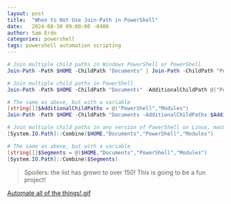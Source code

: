 ```yaml
---
layout: post
title:  "When to Not Use Join-Path in PowerShell"
date:   2024-08-30 09:00:00 -0400
author: Sam Erde
categories: powershell
tags: powershell automation scripting
---
```



```powershell
# Join multiple child paths in Windows PowerShell or PowerShell
Join-Path -Path $HOME -ChildPath "Documents" | Join-Path -ChildPath "PowerShell" | Join-Path -ChildPath "Modules"
```


```powershell
# Join multiple child paths in PowerShell
Join-Path -Path $HOME -ChildPath "Documents" -AdditionalChildPath @("PowerShell","Modules")

# The same as above, but with a variable
[string[]]$AdditionalChildPaths = @("PowerShell","Modules")
Join-Path -Path $HOME -ChildPath "Documents -AdditionalChildPaths $AdditionalChildPaths
```


```powershell
# Join multiple child paths in any version of PowerShell on Linux, macOS, or Windows
[System.IO.Path]::Combine($HOME,"Documents","PowerShell","Modules")

# The same as above, but with a variable
[string[]]$Segments = @($HOME,"Documents","PowerShell","Modules")
[System.IO.Path]::Combine($Segments)
```

 > Spoilers: the list has grown to over 150! This is going to be a fun project!

[Automate all of the things!.gif](https://#)
